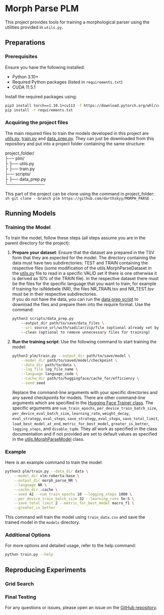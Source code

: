 # Morph Parse PLM

This project provides tools for training a morphological parser using the utilities provided in `utils.py`.

## Preparations
### Prerequisites

Ensure you have the following installed:
- Python 3.10+
- Required Python packages (listed in `requirements.txt`)
- CUDA 11.5.1

Install the required packages using:
```sh
pip3 install torch==1.10.1+cu113 -f https://download.pytorch.org/whl/cu113/torch_stable.html
pip install -r requirements.txt
```

### Acquiring the project files
The main required files to train the models developed in this project are [utils.py](./utils.py), [train.py](./train.py) and [data_prep.py](../scripts/data_prep.py). They can just be downloaded from this repository and put into a project folder containing the same structure:

project_folder/ <br>
├── plm/ <br>
├ ├── utils.py<br>
├ ├── train.py<br>
├── scripts/ <br>
├ ├── data_prep.py<br>
└──────────── <br>

This part of the project can be clone using the command in project_folder:
    ```sh
    git clone --branch plm https://github.com/darthskyy/MORPH_PARSE .
    ```

## Running Models
### Training the Model

To train the model, follow these steps (all steps assume you are in the parent directory for the project):

1. **Prepare your dataset**: Ensure that the dataset are prepared in the TSV form that they are expected for the model. The directory containing the data must have two subdirectories: TEST and TRAIN containing the respective files (some modification of the utils.MorphParseDataset in the [utils.py](./utils.py) file to read in a specific VALID set if there is one otherwise it is derived as 10% of the TRAIN file). In the respective dataset there must be the files for the specific language that you want to train; for example if training for isiNdebele (NR), the files NR_TRAIN.tsv and NR_TEST.tsv must be in their respective subdirectories. <br>
If you do not have the data, you can run the [data prep script](../scripts/data_prep.py) to download the files and prepare them into the require format. Use the command:
    ```sh
    python3 scripts/data_prep.py
        --output_dir path/to/save/data_files \
        --url source_url/with/sadilar/zip/file (optional already set by default) \
        --clean (optional to remove unnecessary files for training)
    ```

2. **Run the training script**: Use the following command to start training the model:
    ```sh
    python3 plm/train.py --output_dir path/to/save/model \
        --model_dir path/to/saved/model/checkpoint \
        --data_dir path/to/data \
        --log_file log_file_name \
        --language language_code \
        --cache_dir path/to/huggingface/cache_for/efficiency \
        --seed seed
    ```

    Replace the command-line arguments with your specific directories and any saved checkpoints for models. There are other command-line arguments which are specified in the [Hugging Face Trainer class](https://huggingface.co/docs/transformers/v4.44.2/en/main_classes/trainer#trainer). The specific arguments are ```num_train_epochs```, ```per_device_train_batch_size```, ```per_device_eval_batch_size```, ```learning_rate```, ```weight_decay```, ```eval_strategy```, ```eval_steps```, ```save_strategy```, ```eval_steps```, ```save_total_limit```,  ```load_best_model_at_end```,  ```metric_for_best_model```,  ```greater_is_better```, ```logging_steps```, and ```disable_tqdm```. They all work as specified in the class documentation and if not provided are set to default values as specified in the [utils.MorphParseModel](./utils.py) class.

### Example

Here is an example command to train the model:
```sh
python3 plm/train.py --data_dir data \
    --model_dir xlm-roberta-base \
    --output_dir morph_parse_NR \
    --language NR \
    --cache_dir .cache \
    --seed 42 --num_train_epochs 10 --logging_steps 1000 \
    --per_device_train_batch_size 32 --learning_rate 5e-5 \
    --save_total_limit 2 --metric_for_best_model macro_f1 \
    --greater_is_better
```

This command will train the model using `train_data.csv` and save the trained model in the `models` directory.

### Additional Options

For more options and detailed usage, refer to the help command:
```sh
python train.py --help
```

## Reproducing Experiments
### Grid Search

### Final Testing
For any questions or issues, please open an issue on the [GitHub repository](https://github.com/darthskyy/MORPH_PARSE).
